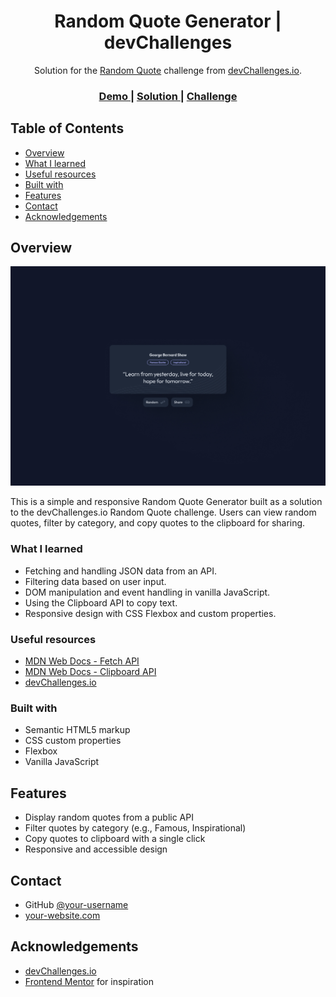 <h1 align="center">Random Quote Generator | devChallenges</h1>

<div align="center">
   Solution for the <a href="https://devchallenges.io/challenge/random-quote" target="_blank">Random Quote</a> challenge from <a href="http://devchallenges.io" target="_blank">devChallenges.io</a>.
</div>

<div align="center">
  <h3>
    <a href="https://javed1301.github.io/randomQuoteGenrator/">
      Demo
    </a>
    <span> | </span>
    <a href="https://github.com/Javed1301/randomQuoteGenrator.git">
      Solution
    </a>
    <span> | </span>
    <a href="https://devchallenges.io/challenge/random-quote">
      Challenge
    </a>
  </h3>
</div>

## Table of Contents

- [Overview](#overview)
- [What I learned](#what-i-learned)
- [Useful resources](#useful-resources)
- [Built with](#built-with)
- [Features](#features)
- [Contact](#contact)
- [Acknowledgements](#acknowledgements)

## Overview

![screenshot](./design/Desktop_1350px.jpg)

This is a simple and responsive Random Quote Generator built as a solution to the devChallenges.io Random Quote challenge. Users can view random quotes, filter by category, and copy quotes to the clipboard for sharing.

### What I learned

- Fetching and handling JSON data from an API.
- Filtering data based on user input.
- DOM manipulation and event handling in vanilla JavaScript.
- Using the Clipboard API to copy text.
- Responsive design with CSS Flexbox and custom properties.

### Useful resources

- [MDN Web Docs - Fetch API](https://developer.mozilla.org/en-US/docs/Web/API/Fetch_API)
- [MDN Web Docs - Clipboard API](https://developer.mozilla.org/en-US/docs/Web/API/Clipboard_API)
- [devChallenges.io](https://devchallenges.io/)

### Built with

- Semantic HTML5 markup
- CSS custom properties
- Flexbox
- Vanilla JavaScript

## Features

- Display random quotes from a public API
- Filter quotes by category (e.g., Famous, Inspirational)
- Copy quotes to clipboard with a single click
- Responsive and accessible design

## Contact

- GitHub [@your-username](https://github.com/your-username)
- [your-website.com](https://your-website.com)

## Acknowledgements

- [devChallenges.io](https://devchallenges.io/)
- [Frontend Mentor](https://www.frontendmentor.io/) for inspiration
